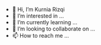 - 👋 Hi, I’m Kurnia Rizqi 
- 👀 I’m interested in ...
- 🌱 I’m currently learning ...
- 💞️ I’m looking to collaborate on ...
- 📫 How to reach me ...

<!---
bytetxt/bytetxt is a ✨ special ✨ repository because its `README.md` (this file) appears on your GitHub profile.
You can click the Preview link to take a look at your changes.
--->
